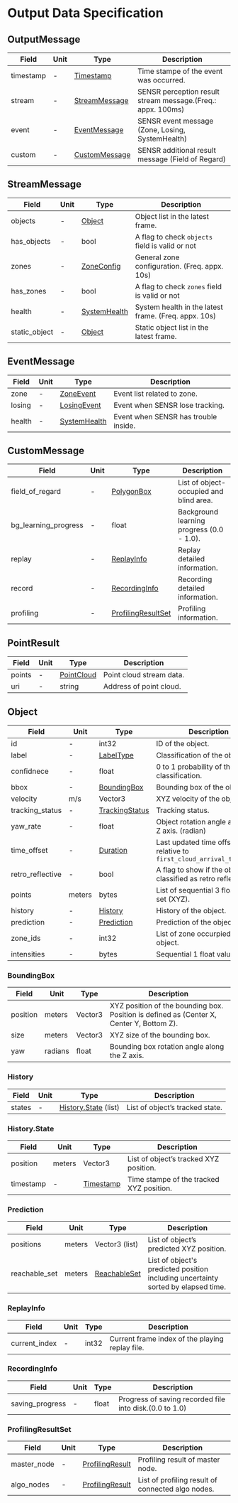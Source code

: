 # Output Data Specification

## OutputMessage

Field | Unit | Type | Description
--- | --- | --- | ---
timestamp | - | [Timestamp](https://developers.google.com/protocol-buffers/docs/reference/csharp/class/google/protobuf/well-known-types/timestamp) | Time stampe of the event was occurred.
stream | - | [StreamMessage](#streammessage) | SENSR perception result stream message.(Freq.: appx. 100ms)
event | - | [EventMessage](#eventmessage) | SENSR event message (Zone, Losing, SystemHealth)
custom | - | [CustomMessage](#custommessage) | SENSR additional result message (Field of Regard)

## StreamMessage

Field | Unit | Type | Description
--- | --- | --- | ---
objects | - | [Object](#object) | Object list in the latest frame.
has_objects | - | bool | A flag to check `objects` field is valid or not
zones | - | [ZoneConfig](https://github.com/seoulrobotics/sensr_proto/blob/master/output.proto) | General zone configuration. (Freq. appx. 10s) 
has_zones | - | bool | A flag to check `zones` field is valid or not
health | - | [SystemHealth](https://github.com/seoulrobotics/sensr_proto/blob/master/output.proto) | System health in the latest frame. (Freq. appx. 10s) 
static_object | - | [Object](#object) | Static object list in the latest frame. 

## EventMessage

Field | Unit | Type | Description
--- | --- | --- | ---
zone | - | [ZoneEvent](https://github.com/seoulrobotics/sensr_proto/blob/master/output.proto) | Event list related to zone.
losing | - | [LosingEvent](https://github.com/seoulrobotics/sensr_proto/blob/master/output.proto) | Event when SENSR lose tracking.
health | - | [SystemHealth](https://github.com/seoulrobotics/sensr_proto/blob/master/output.proto) | Event when SENSR has trouble inside.

## CustomMessage

Field | Unit | Type | Description
--- | --- | --- | ---
field_of_regard | - | [PolygonBox](https://github.com/seoulrobotics/sensr_proto/blob/master/type.proto) | List of object-occupied and blind area.
bg_learning_progress | - | float | Background learning progress (0.0 - 1.0).
replay | - | [ReplayInfo](#replayinfo) | Replay detailed information.
record | - | [RecordingInfo](#recordinginfo) | Recording detailed information.
profiling | - | [ProfilingResultSet](#profilingresultset) | Profiling information.

## PointResult

Field | Unit | Type | Description
--- | --- | --- | ---
points | - | [PointCloud](https://github.com/seoulrobotics/sensr_proto/blob/master/point_cloud.proto) | Point cloud stream data.
uri | - | string | Address of point cloud.

## Object

Field | Unit | Type | Description
--- | --- | --- | ---
id | - | int32 | ID of the object.
label | - | [LabelType](https://github.com/seoulrobotics/sensr_proto/blob/master/type.proto) | Classification of the object.
confidnece | - | float | 0 to 1 probability of the object classification.
bbox | - | [BoundingBox](#boundingbox) | Bounding box of the object.
velocity | m/s | Vector3 | XYZ velocity of the object.
tracking_status | - | [TrackingStatus](https://github.com/seoulrobotics/sensr_proto/blob/master/type.proto) | Tracking status.
yaw_rate | - | float | Object rotation angle along the Z axis. (radian)
time_offset | - | [Duration](https://developers.google.com/protocol-buffers/docs/reference/csharp/class/google/protobuf/well-known-types/duration) | Last updated time offset relative to `first_cloud_arrival_timestamp`
retro_reflective | - | bool | A flag to show if the object is classified as retro reflective.
points | meters | bytes | List of sequential 3 float value set (XYZ).
history | - | [History](#history) | History of the object.
prediction | - | [Prediction](#prediction) | Prediction of the object.
zone_ids | - | int32 | List of zone occurpied by the object.
intensities | - | bytes | Sequential 1 float value set

### BoundingBox

Field | Unit | Type | Description
--- | --- | --- | ---
position | meters | Vector3 | XYZ position of the bounding box. Position is defined as (Center X, Center Y, Bottom Z).
size | meters | Vector3 | XYZ size of the bounding box.
yaw | radians | float | Bounding box rotation angle along the Z axis.

### History

Field | Unit | Type | Description
--- | --- | --- | ---
states | - | [History.State](#historystate) (list) | List of object’s tracked state.

### History.State

Field | Unit | Type | Description
--- | --- | --- | ---
position | meters | Vector3 | List of object’s tracked XYZ position.
timestamp | - | [Timestamp](https://developers.google.com/protocol-buffers/docs/reference/csharp/class/google/protobuf/well-known-types/timestamp) | Time stampe of the tracked XYZ position.

### Prediction

Field | Unit | Type | Description
--- | --- | --- | ---
positions | meters | Vector3 (list) | List of object’s predicted XYZ position.
reachable_set | meters | [ReachableSet](https://github.com/seoulrobotics/sensr_proto/blob/master/type.proto) | List of object's predicted position including uncertainty sorted by elapsed time.

### ReplayInfo

Field | Unit | Type | Description
--- | --- | --- | ---
current_index | - | int32 | Current frame index of the playing replay file.

### RecordingInfo

Field | Unit | Type | Description
--- | --- | --- | ---
saving_progress | - | float | Progress of saving recorded file into disk.(0.0 to 1.0)

### ProfilingResultSet

Field | Unit | Type | Description
--- | --- | --- | ---
master_node | - | [ProfilingResult](https://github.com/seoulrobotics/sensr_proto/blob/master/type.proto) | Profiling result of master node.
algo_nodes | - | [ProfilingResult](https://github.com/seoulrobotics/sensr_proto/blob/master/type.proto) | List of profiling result of connected algo nodes.

